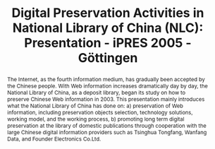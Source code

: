 ---
abstract: 'The Internet, as the fourth information medium, has gradually been accepted
  by the Chinese people. With Web information increases dramatically day by day, the
  National Library of China, as a deposit library, began its study on how to preserve
  Chinese Web information in 2003. This presentation mainly introduces what the National
  Library of China has done on:

  a) preservation of Web information, including preservation objects selection, technology
  solutions, working model, and the working process,

  b) promoting long term digital preservation at the library of domestic publications
  through cooperation with the large Chinese digital information providers such as
  Tsinghua Tongfang, Wanfang Data, and Founder Electronics Co.Ltd.'
creators:
- Chunming, Li
date: null
document_url: https://services.phaidra.univie.ac.at/api/object/o:295040/download
grand_parent: iPRES
institutions: []
keywords:
- göttingen
landing_page_url: https://phaidra.univie.ac.at/o:295040
language: eng
layout: publication
license: CC BY-SA 3.0 AT
notes_url: null
parent: iPRES 2005
publication_type: paper
size: 2224645
slides_url: null
source_name: iPRES
stream_url: null
title: 'Digital Preservation Activities in National Library of China (NLC): Presentation
  - iPRES 2005 - Göttingen'
year: 2005
---